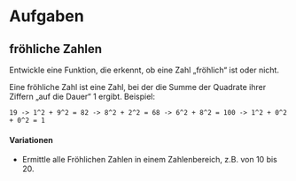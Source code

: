 # Aufgaben

## fröhliche Zahlen
Entwickle eine Funktion, die erkennt, ob eine Zahl „fröhlich“ ist oder nicht.

Eine fröhliche Zahl ist eine Zahl, bei der die Summe der Quadrate ihrer Ziffern „auf die Dauer“ 1 ergibt. Beispiel:

`19 -> 1^2 + 9^2 = 82 -> 8^2 + 2^2 = 68 -> 6^2 + 8^2 = 100 -> 1^2 + 0^2 + 0^2 = 1`
#### Variationen
* Ermittle alle Fröhlichen Zahlen in einem Zahlenbereich, z.B. von 10 bis 20.
